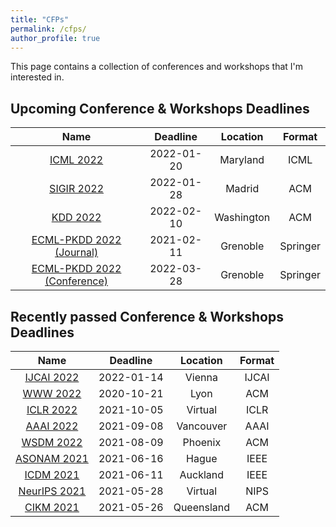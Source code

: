 ```yaml
---
title: "CFPs"
permalink: /cfps/
author_profile: true
---
```


This page contains a collection of conferences and workshops that I'm interested in. 

## Upcoming Conference & Workshops Deadlines

| Name                                                                  | Deadline   | Location      | Format 	|
| :-------------------------------------------------------------------: | :--------: | :-----------: | :------: |
| [ICML 2022](https://icml.cc/Conferences/2022)                         | 2022-01-20 | Maryland 	 | ICML     |
| [SIGIR 2022](https://sigir.org/sigir2022/)                            | 2022-01-28 | Madrid        | ACM      |
| [KDD 2022](https://kdd.org/kdd2022)                                   | 2022-02-10 | Washington    | ACM      |
| [ECML-PKDD 2022 (Journal)](https://2022.ecmlpkdd.org/)             	| 2021-02-11 | Grenoble      | Springer	|
| [ECML-PKDD 2022 (Conference)](https://2022.ecmlpkdd.org/)             | 2022-03-28 | Grenoble      | Springer	|

## Recently passed Conference & Workshops Deadlines

| Name                                                                  | Deadline   | Location      | Format   |
| :-------------------------------------------------------------------: | :--------: | :-----------: | :------: |
| [IJCAI 2022](https://ijcai-22.org/)                                   | 2022-01-14 | Vienna        | IJCAI    |
| [WWW 2022](https://www2022.thewebconf.org/)                           | 2020-10-21 | Lyon          | ACM      |
| [ICLR 2022](https://iclr.cc/Conferences/2022)                         | 2021-10-05 | Virtual       | ICLR     |
| [AAAI 2022](https://aaai.org/Conferences/AAAI-22/)                    | 2021-09-08 | Vancouver     | AAAI     |
| [WSDM 2022](http://www.wsdm-conference.org/2022/)                     | 2021-08-09 | Phoenix       | ACM      |
| [ASONAM 2021](http://asonam.cpsc.ucalgary.ca/2021/)                   | 2021-06-16 | Hague       	 | IEEE    	|
| [ICDM 2021](https://icdm2021.auckland.ac.nz/)                         | 2021-06-11 | Auckland      | IEEE   	|
| [NeurIPS 2021](https://nips.cc/Conferences/2021/)                     | 2021-05-28 | Virtual       | NIPS   	|
| [CIKM 2021](https://www.cikm2021.org/)                                | 2021-05-26 | Queensland    | ACM    	|
